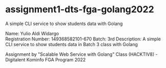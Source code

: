 # assignment1-dts-fga-golang2022
A simple CLI service to show students data with Golang

Name: Yulio Aldi Widargo <br />
Registration Number: 149368582101-670
Batch: 3rd
Description: A simple CLI service to show students data in Batch 3 class with Golang

Assignment by "Scalable Web Service with Golang" Class (HACKTIV8) - Digitalent Kominfo FGA Program 2022
